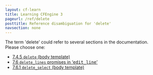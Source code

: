 ```yaml
---
layout: cf-learn
title: Learning CFEngine 3
pageurl: /ref/delete
posttitle: Reference disambiguation for 'delete'
navsection: none
---
```


The term 'delete' could refer to several sections in the documentation. Please choose one:

- [7.4.5 <code>delete</code> (body template)](https://cfengine.com/manuals/cf3-reference#delete-in-files)
- [7.6 <code>delete_lines</code> promises in &lsquo;<samp><span class="samp">edit_line</span></samp>&rsquo;](https://cfengine.com/manuals/cf3-reference#delete_lines-in-edit_line-promises)
- [7.6.1 <code>delete_select</code> (body template)](https://cfengine.com/manuals/cf3-reference#delete_select-in-delete_lines)
